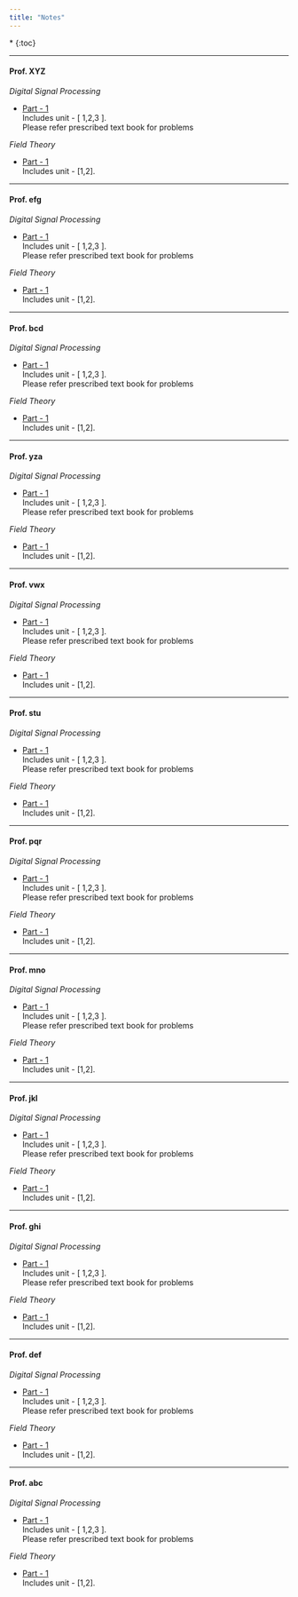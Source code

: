 ```yaml
---
title: "Notes"
---
```


<nav class="toc" markdown="1">
*   
{:toc}
</nav>
<hr>

#### Prof. XYZ

<i>Digital Signal Processing</i>

* [Part - 1](/assets/test.pdf)  
Includes unit - [ 1,2,3 ].  
Please refer prescribed text book for problems

<i>Field Theory</i>

* [Part - 1](/assets/test.pdf)  
Includes unit - [1,2].

<hr>

#### Prof. efg

<i>Digital Signal Processing</i>

* [Part - 1](/assets/test.pdf)  
Includes unit - [ 1,2,3 ].  
Please refer prescribed text book for problems

<i>Field Theory</i>

* [Part - 1](/assets/test.pdf)  
Includes unit - [1,2].

<hr>

#### Prof. bcd

<i>Digital Signal Processing</i>

* [Part - 1](/assets/test.pdf)  
Includes unit - [ 1,2,3 ].  
Please refer prescribed text book for problems

<i>Field Theory</i>

* [Part - 1](/assets/test.pdf)  
Includes unit - [1,2].

<hr>

#### Prof. yza

<i>Digital Signal Processing</i>

* [Part - 1](/assets/test.pdf)  
Includes unit - [ 1,2,3 ].  
Please refer prescribed text book for problems

<i>Field Theory</i>

* [Part - 1](/assets/test.pdf)  
Includes unit - [1,2].

<hr>

#### Prof. vwx

<i>Digital Signal Processing</i>

* [Part - 1](/assets/test.pdf)  
Includes unit - [ 1,2,3 ].  
Please refer prescribed text book for problems

<i>Field Theory</i>

* [Part - 1](/assets/test.pdf)  
Includes unit - [1,2].

<hr>

#### Prof. stu

<i>Digital Signal Processing</i>

* [Part - 1](/assets/test.pdf)  
Includes unit - [ 1,2,3 ].  
Please refer prescribed text book for problems

<i>Field Theory</i>

* [Part - 1](/assets/test.pdf)  
Includes unit - [1,2].

<hr>

#### Prof. pqr

<i>Digital Signal Processing</i>

* [Part - 1](/assets/test.pdf)  
Includes unit - [ 1,2,3 ].  
Please refer prescribed text book for problems

<i>Field Theory</i>

* [Part - 1](/assets/test.pdf)  
Includes unit - [1,2].

<hr>

#### Prof. mno

<i>Digital Signal Processing</i>

* [Part - 1](/assets/test.pdf)  
Includes unit - [ 1,2,3 ].  
Please refer prescribed text book for problems

<i>Field Theory</i>

* [Part - 1](/assets/test.pdf)  
Includes unit - [1,2].

<hr>

#### Prof. jkl

<i>Digital Signal Processing</i>

* [Part - 1](/assets/test.pdf)  
Includes unit - [ 1,2,3 ].  
Please refer prescribed text book for problems

<i>Field Theory</i>

* [Part - 1](/assets/test.pdf)  
Includes unit - [1,2].

<hr>

#### Prof. ghi

<i>Digital Signal Processing</i>

* [Part - 1](/assets/test.pdf)  
Includes unit - [ 1,2,3 ].  
Please refer prescribed text book for problems

<i>Field Theory</i>

* [Part - 1](/assets/test.pdf)  
Includes unit - [1,2].

<hr>

#### Prof. def

<i>Digital Signal Processing</i>

* [Part - 1](/assets/test.pdf)  
Includes unit - [ 1,2,3 ].  
Please refer prescribed text book for problems

<i>Field Theory</i>

* [Part - 1](/assets/test.pdf)  
Includes unit - [1,2].

<hr>

#### Prof. abc

<i>Digital Signal Processing</i>

* [Part - 1](/assets/test.pdf)  
Includes unit - [ 1,2,3 ].  
Please refer prescribed text book for problems

<i>Field Theory</i>

* [Part - 1](/assets/test.pdf)  
Includes unit - [1,2].
